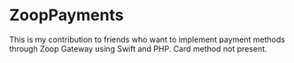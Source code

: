 # ZoopPayments
This is my contribution to friends who want to implement payment methods through Zoop Gateway using Swift and PHP. Card method not present.
